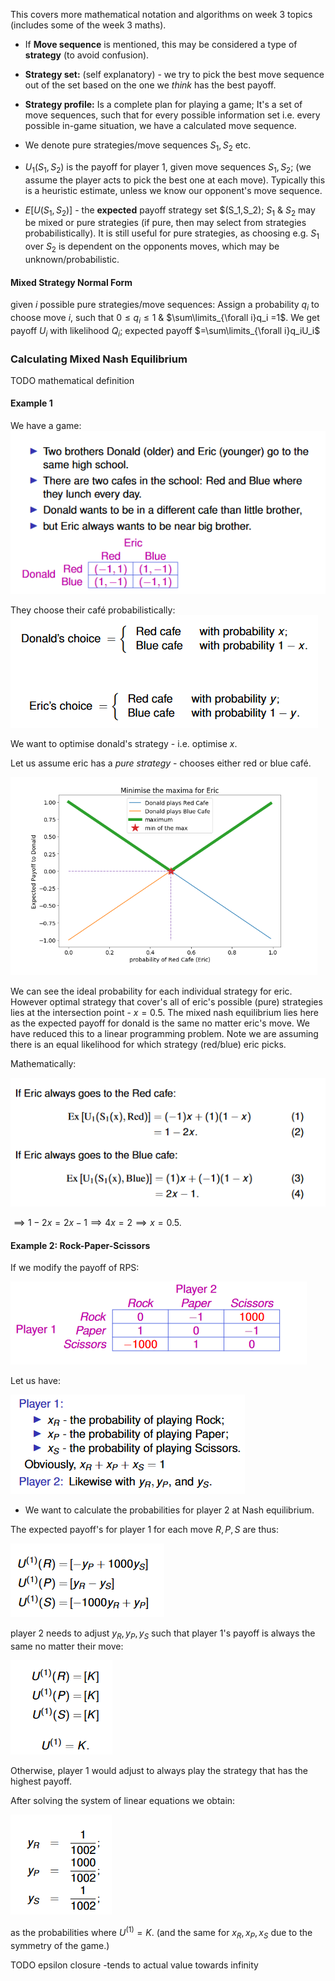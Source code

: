 This covers more mathematical notation and algorithms on week 3 topics (includes some of the week 3 maths).
- If **Move sequence** is mentioned, this may be considered a type of **strategy** (to avoid confusion). 

- **Strategy set:** (self explanatory) - we try to pick the best move sequence out of the set based on the one we *think* has the best payoff.
- **Strategy profile:** Is a complete plan for playing a game; It's a set of move sequences, such that for every possible information set i.e. every possible in-game situation, we have a calculated move sequence.

- We denote pure strategies/move sequences $S_1,S_2$ etc.
- $U_1(S_1,S_2)$ is the payoff for player 1, given move sequences $S_1,S_2$; (we assume the player acts to pick the best one at each move).
Typically this is a heuristic estimate, unless we know our opponent's move sequence.

- $E[U(S_1,S_2)]$ - the **expected** payoff strategy set $(S_1,S_2); $S_1$ & $S_2$ may be mixed or pure strategies (if pure, then may select from strategies probabilistically). It is still useful for pure strategies, as choosing e.g. $S_1$ over $S_2$ is dependent on the opponents moves, which may be unknown/probabilistic.

#### Mixed Strategy Normal Form
given $i$ possible pure strategies/move sequences:
Assign a probability $q_i$ to choose move $i$, such that $0\le q_i\le 1$ & $\sum\limits_{\forall i}q_i =1$.
We get payoff $U_i$ with likelihood $Q_i$; expected payoff $=\sum\limits_{\forall i}q_iU_i$ 
### Calculating Mixed Nash Equilibrium
TODO mathematical definition
#### Example 1
We have a game:
![](misc/Pasted%20image%2020231028143636.png)

They choose their café probabilistically:
![](misc/Pasted%20image%2020231028143719.png)

We want to optimise donald's strategy - i.e. optimise $x$.

Let us assume eric has a *pure strategy* - chooses either red or blue café.

![](misc/Pasted%20image%2020231028144023.png)

We can see the ideal probability for each individual strategy for eric. However optimal strategy that cover's all of eric's possible (pure) strategies lies at the intersection point - $x=0.5$.
The mixed nash equilibrium lies here as the expected payoff for donald is the same no matter eric's move.
We have reduced this to a linear programming problem. Note we are assuming there is an equal likelihood for which strategy (red/blue) eric picks.

Mathematically:

![](misc/Pasted%20image%2020231028144401.png)

$\implies 1-2x = 2x - 1 \implies 4x=2 \implies x=0.5$.

#### Example 2: Rock-Paper-Scissors
If we modify the payoff of RPS:

![](misc/Pasted%20image%2020231028153604.png)

Let us have:

![](misc/Pasted%20image%2020231028153629.png)

- We want to calculate the probabilities for player 2 at Nash equilibrium. 

The expected payoff's for player 1 for each move ${R,P,S}$ are thus:

![](misc/Pasted%20image%2020231028153708.png)

player 2 needs to adjust $y_R,y_P,y_S$ such that player 1's payoff is always the same no matter their move:

![](misc/Pasted%20image%2020231028154243.png)

Otherwise, player 1 would adjust to always play the strategy that has the highest payoff.

After solving the system of linear equations we obtain:

![](misc/Pasted%20image%2020231028154441.png)

as the probabilities where $U^{(1)}=K$.
(and the same for $x_R,x_P,x_S$ due to the symmetry of the game.)


TODO epsilon closure -tends to actual value towards infinity